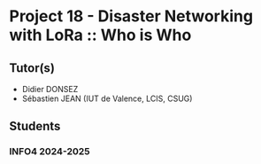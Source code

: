# Project 18 - Disaster Networking with LoRa :: Who is Who

## Tutor(s)
* Didier DONSEZ
* Sébastien JEAN (IUT de Valence, LCIS, CSUG)


## Students

### INFO4 2024-2025

